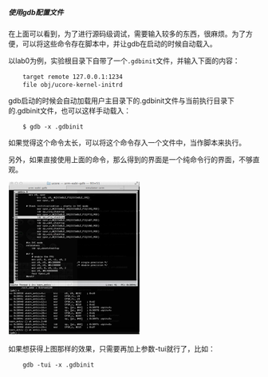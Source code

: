 ##### 使用gdb配置文件

在上面可以看到，为了进行源码级调试，需要输入较多的东西，很麻烦。为了方便，可以将这些命令存在脚本中，并让gdb在启动的时候自动载入。

以lab0为例，实验根目录下自带了一个`.gdbinit`文件，并输入下面的内容：
```
	target remote 127.0.0.1:1234
	file obj/ucore-kernel-initrd
```
gdb启动的时候会自动加载用户主目录下的.gdbinit文件与当前执行目录下的.gdbinit文件，也可以这样手动载入：
```
	$ gdb -x .gdbinit
```
如果觉得这个命令太长，可以将这个命令存入一个文件中，当作脚本来执行。

另外，如果直接使用上面的命令，那么得到的界面是一个纯命令行的界面，不够直观。

![纯命令行的界面](../lab0_figs/image002.png "纯命令行的界面")

如果想获得上图那样的效果，只需要再加上参数-tui就行了，比如：
```
	gdb -tui -x .gdbinit
```
